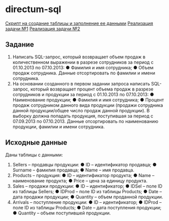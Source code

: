 # directum-sql

[Скрипт на создание таблицы и заполнение ее данными](https://github.com/Ants1ferov/directum-sql/blob/main/createAndFillingTables.sql "Нажми сюда")
[Реализация задачи №1](https://github.com/Ants1ferov/directum-sql/blob/main/task1.sql "Нажми сюда")
[Реализация задачи №2](https://github.com/Ants1ferov/directum-sql/blob/main/task2.sql "Нажми сюда")
 
## Задание
1.	Написать SQL-запрос, который возвращает объем продаж в количественном выражении в разрезе сотрудников за период с 01.10.2013 по 07.10.2013:
●	Фамилия и имя сотрудника;
●	Объем продаж сотрудника.
Данные отсортировать по фамилии и имени сотрудника.
2.	На основании созданного в первом задании запроса написать SQL-запрос, который возвращает процент объема продаж в разрезе сотрудников и продукции за период с 01.10.2013 по 07.10.2013:
●	Наименование продукции;
●	Фамилия и имя сотрудника;
●	Процент продаж сотрудником данного вида продукции (продажи сотрудника данной продукции/общее число продаж данной продукции).
В выборку должна попадать продукция, поступившая за период с 07.09.2013 по 07.10.2013.
Данные отсортировать по наименованию продукции, фамилии и имени сотрудника.

## Исходные данные
Даны таблицы с данными:
1.	Sellers – продавцы продукции:
●	ID – идентификатор продавца;
●	Surname – фамилия продавца;
●	Name – имя продавца.
2.	Products – продукция:
●	ID – идентификатор продукта;
●	Name – наименование продукта;
●	Price – цена за единицу продукта.
3.	Sales – продажи продукции:
●	ID – идентификатор;
●	IDSel – поле ID из таблицы Sellers;
●	IDProd – поле ID из таблицы Products;
●	Date – дата продажи продукции;
●	Quantity – объем проданной продукции.
4.	Arrivals – поступление продукции:
●	ID – идентификатор;
●	IDProd – поле ID из таблицы Products;
●	Date – дата поступления продукции;
●	Quantity – объем поступившей продукции.
